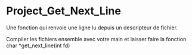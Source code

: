# Project_Get_Next_Line

Une fonction qui renvoie une ligne lu depuis un descripteur de fichier.

Compiler les fichiers ensemble avec votre main et laisser faire la fonction char	*get_next_line(int fd)
